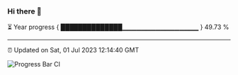 ### Hi there 👋

⏳ Year progress { ██████████████▁▁▁▁▁▁▁▁▁▁▁▁▁▁▁▁ } 49.73 %

---

⏰ Updated on Sat, 01 Jul 2023 12:14:40 GMT

![Progress Bar CI](https://github.com/Shyam-Makwana/GitHub-Actions-Demo/workflows/Progress%20Bar%20CI/badge.svg)
